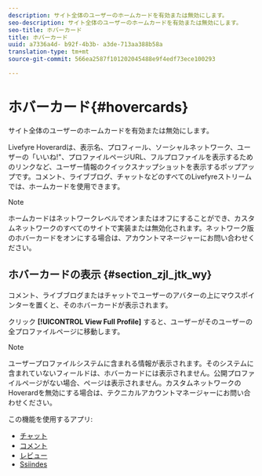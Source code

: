 ```yaml
---
description: サイト全体のユーザーのホームカードを有効または無効にします。
seo-description: サイト全体のユーザーのホームカードを有効または無効にします。
seo-title: ホバーカード
title: ホバーカード
uuid: a7336a4d- b92f-4b3b- a3de-713aa388b58a
translation-type: tm+mt
source-git-commit: 566ea2587f101202045488e9f4edf73ece100293

---
```



# ホバーカード{#hovercards}

サイト全体のユーザーのホームカードを有効または無効にします。

Livefyre Hoverardは、表示名、プロフィール、ソーシャルネットワーク、ユーザーの「いいね!"、プロファイルページURL、フルプロファイルを表示するためのリンクなど、ユーザー情報のクイックスナップショットを表示するポップアップです。コメント、ライブブログ、チャットなどのすべてのLivefyreストリームでは、ホームカードを使用できます。

>[!NOTE]
>
>ホームカードはネットワークレベルでオンまたはオフにすることができ、カスタムネットワークのすべてのサイトで実装または無効化されます。ネットワーク版のホバーカードをオンにする場合は、アカウントマネージャーにお問い合わせください。

## ホバーカードの表示 {#section_zjl_jtk_wy}

コメント、ライブブログまたはチャットでユーザーのアバターの上にマウスポインターを置くと、そのホバーカードが表示されます。

クリック **[!UICONTROL View Full Profile]** すると、ユーザーがそのユーザーの全プロファイルページに移動します。

>[!NOTE]
>
>ユーザープロファイルシステムに含まれる情報が表示されます。そのシステムに含まれていないフィールドは、ホバーカードには表示されません。公開プロファイルページがない場合、ページは表示されません。カスタムネットワークのHoverardを無効にする場合は、テクニカルアカウントマネージャーにお問い合わせください。



この機能を使用するアプリ:

* [チャット](/help/using/c-about-apps/c-chat-app/c-chat-app.md#c_chat_app)
* [コメント](/help/using/c-about-apps/c-comments/c-comments.md)
* [レビュー](/help/using/c-about-apps/c-reviews-app/c-reviews-app.md#c_reviews_app)
* [Ssiindes](/help/using/c-about-apps/c-sidenotes-app/c-sidenotes-app.md#c_sidenotes_app)


